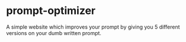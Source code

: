 # prompt-optimizer
A simple website which improves your prompt by giving you 5 different versions on your dumb written prompt.

